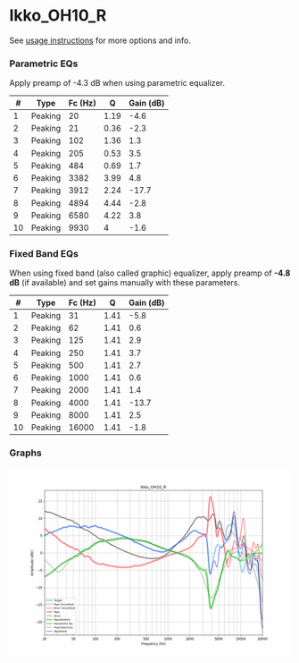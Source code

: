 # Ikko_OH10_R
See [usage instructions](https://github.com/jaakkopasanen/AutoEq#usage) for more options and info.

### Parametric EQs
Apply preamp of -4.3 dB when using parametric equalizer.

|   # | Type    |   Fc (Hz) |    Q |   Gain (dB) |
|-----|---------|-----------|------|-------------|
|   1 | Peaking |        20 | 1.19 |        -4.6 |
|   2 | Peaking |        21 | 0.36 |        -2.3 |
|   3 | Peaking |       102 | 1.36 |         1.3 |
|   4 | Peaking |       205 | 0.53 |         3.5 |
|   5 | Peaking |       484 | 0.69 |         1.7 |
|   6 | Peaking |      3382 | 3.99 |         4.8 |
|   7 | Peaking |      3912 | 2.24 |       -17.7 |
|   8 | Peaking |      4894 | 4.44 |        -2.8 |
|   9 | Peaking |      6580 | 4.22 |         3.8 |
|  10 | Peaking |      9930 | 4    |        -1.6 |

### Fixed Band EQs
When using fixed band (also called graphic) equalizer, apply preamp of **-4.8 dB** (if available) and set gains manually with these parameters.

|   # | Type    |   Fc (Hz) |    Q |   Gain (dB) |
|-----|---------|-----------|------|-------------|
|   1 | Peaking |        31 | 1.41 |        -5.8 |
|   2 | Peaking |        62 | 1.41 |         0.6 |
|   3 | Peaking |       125 | 1.41 |         2.9 |
|   4 | Peaking |       250 | 1.41 |         3.7 |
|   5 | Peaking |       500 | 1.41 |         2.7 |
|   6 | Peaking |      1000 | 1.41 |         0.6 |
|   7 | Peaking |      2000 | 1.41 |         1.4 |
|   8 | Peaking |      4000 | 1.41 |       -13.7 |
|   9 | Peaking |      8000 | 1.41 |         2.5 |
|  10 | Peaking |     16000 | 1.41 |        -1.8 |

### Graphs
![](./Ikko_OH10_R.png)
